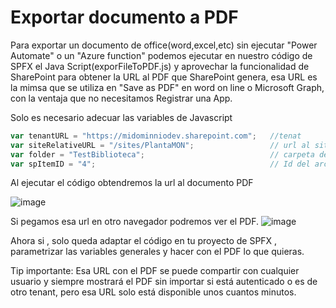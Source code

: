 # Exportar documento a PDF

Para exportar un documento de office(word,excel,etc) sin ejecutar "Power Automate" o un "Azure function" podemos ejecutar en nuestro código de SPFX el  Java Script(exporFileToPDF.js) y aprovechar la funcionalidad de SharePoint para obtener la URL al PDF que SharePoint genera, esa URL es la mimsa que se utiliza en "Save as PDF" en word on line o Microsoft Graph, con la ventaja que no necesitamos Registrar una App.

Solo es necesario adecuar las variables de Javascript
```javascript
var tenantURL = "https://midominniodev.sharepoint.com";   //tenat
var siteRelativeURL = "/sites/PlantaMON";                 // url al sitio 
var folder = "TestBiblioteca";                            // carpeta del archivo
var spItemID = "4";                                       // Id del archivo
```

Al ejecutar el código obtendremos la url al documento PDF

![image](https://user-images.githubusercontent.com/50918464/132559331-5ce11ecf-66e6-4651-afc2-98d72a5ece06.png)

Si pegamos esa url en otro navegador podremos ver el PDF.
![image](https://user-images.githubusercontent.com/50918464/132559513-7cc3ba13-1eb6-4d38-80e0-100b50aba619.png)

Ahora  si , solo queda adaptar el código en tu proyecto de SPFX , parametrizar las variables generales y hacer con el PDF lo que quieras.

Tip importante: Esa URL con el PDF se puede compartir con cualquier usuario y siempre mostrará el PDF sin importar si está autenticado o es de otro tenant, pero esa URL solo está disponible unos cuantos minutos.
